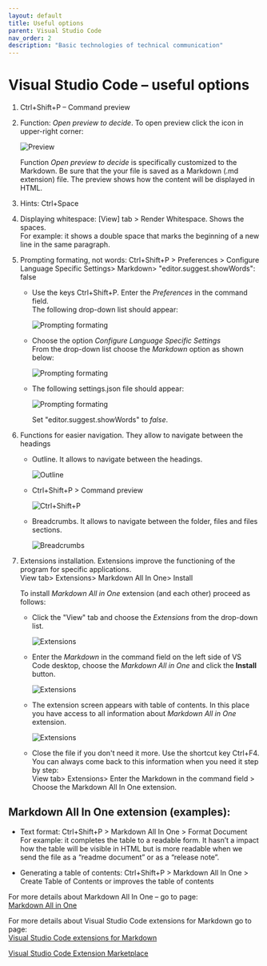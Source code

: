 ```yaml
---
layout: default
title: Useful options
parent: Visual Studio Code
nav_order: 2
description: "Basic technologies of technical communication"
---
```


# Visual Studio Code – useful options


1.	Ctrl+Shift+P – Command preview
2.	Function: *Open preview to decide*. 
    To open preview click the icon in upper-right corner:

    ![Preview](/assets/images//Open_preview_to_decide.jpg)

    Function *Open preview to decide* is specifically customized to the Markdown. Be sure that the your file is saved as a Markdown (.md extension) file. The preview shows how the content will be displayed in HTML.  
3.	Hints: Ctrl+Space  
4.	Displaying whitespace: [View] tab > Render Whitespace. Shows the spaces.  
For example: it shows a double space that marks the beginning of a new line in the same paragraph.  
5.	Prompting formating, not words: Ctrl+Shift+P > Preferences > Configure Language Specific Settings> Markdown> "editor.suggest.showWords": false  

    * Use the keys Ctrl+Shift+P. Enter the *Preferences* in the command field.   
      The following drop-down list should appear:

      ![Prompting formating](/assets/images//Prompting_formating_01.jpg)

    * Choose the option *Configure Language Specific Settings*  
      From the drop-down list choose the *Markdown* option as shown below:  

      ![Prompting formating](/assets/images//Prompting_formating_02.jpg)

    * The following settings.json file should appear:
      
      ![Prompting formating](/assets/images//Prompting_formating_03.jpg)


      Set "editor.suggest.showWords" to *false*.

6.	Functions for easier navigation.  They allow to navigate between the headings

    * Outline. It allows to navigate between the headings.  
  
      ![Outline](/assets/images//Outline.jpg)

    * Ctrl+Shift+P > Command preview
  
      ![Ctrl+Shift+P](/assets/images//Command_preview.jpg)

    * Breadcrumbs.  It allows to navigate between the folder, files and files sections.

      ![Breadcrumbs](/assets/images//Breadcrumbs.jpg)
 

7.	Extensions installation. Extensions improve the functioning of the program    for specific applications.  
View tab> Extensions> Markdown All In One> Install

    To install *Markdown All in One* extension (and each other) proceed as follows:

    * Click the "View" tab and choose the *Extensions* from the drop-down list.

      ![Extensions](/assets/images//Extensions_01.jpg)


    * Enter the *Markdown* in the command field on the left side of VS Code desktop, choose the *Markdown All in One* and click the **Install** button.

      ![Extensions](/assets/images//Extensions_02.jpg)

    * The extension screen appears with table of contents. In this place you have access to all information about *Markdown All in One* extension. 

       ![Extensions](/assets/images//Extensions_03.jpg)


    * Close the file if you don't need it more. Use the shortcut key Ctrl+F4.  
      You can always come back to this information when you need it step by step:  
      View tab> Extensions> Enter the Markdown in the command field > Choose the Markdown All In One extension.   


## Markdown All In One extension (examples):

* Text format: Ctrl+Shift+P > Markdown All In One > Format Document  
For example: it completes the table to a readable form.
It hasn’t a impact how the table will be visible in HTML but is more readable when we send the file as a “readme document” or as a “release note”.


* Generating a table of contents: Ctrl+Shift+P > Markdown All In One > Create Table of Contents 
or improves the table of contents

For more details about Markdown All In One – go to page:  
[Markdown All in One](https://marketplace.visualstudio.com/items?itemName=yzhang.markdown-all-in-one)


For more details about Visual Studio Code extensions for Markdown go to page:  
[Visual Studio Code extensions for Markdown](https://github.com/mundimark/awesome-markdown)

[Visual Studio Code Extension Marketplace](https://code.visualstudio.com/docs/editor/extension-gallery)